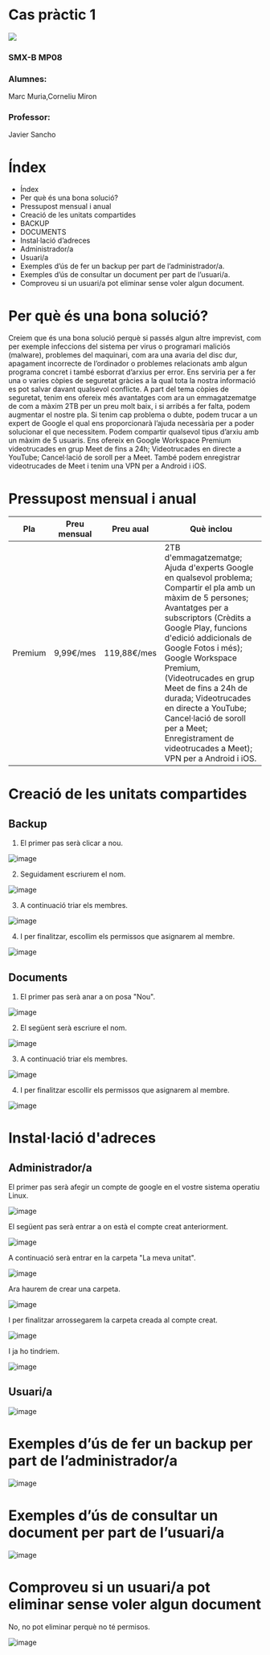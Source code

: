 # Cas pràctic 1
![](fotodrive.png)


### SMX-B MP08

### Alumnes:
Marc Muria,Corneliu Miron

### Professor:
Javier Sancho



# Índex
* Índex	
* Per què és una bona solució?	
* Pressupost mensual i anual	
* Creació de les unitats compartides	
* BACKUP	
* DOCUMENTS	
* Instal·lació d’adreces	
* Administrador/a	
* Usuari/a	
* Exemples d’ús de fer un backup per part de l’administrador/a.	
* Exemples d’ús de consultar un document per part de l’usuari/a.	
* Comproveu si un usuari/a pot eliminar sense voler algun document.





# Per què és una bona solució?

Creiem que és una bona solució perquè si passés algun altre imprevist, com per exemple infeccions del sistema per virus o programari maliciós (malware), problemes del maquinari, com ara una avaria del disc dur, apagament incorrecte de l’ordinador o problemes relacionats amb algun programa concret i també esborrat d’arxius per error. Ens serviria per a fer una o varies còpies de seguretat gràcies a la qual tota la nostra informació es pot salvar davant qualsevol conflicte. 
A part del tema còpies de seguretat, tenim ens ofereix més avantatges com ara un emmagatzematge de com a màxim 2TB per un preu molt baix, i si arribés a fer falta, podem augmentar el nostre pla. 
Si tenim cap problema o dubte, podem trucar a un expert de Google el qual ens proporcionarà l’ajuda necessària per a poder solucionar el que necessitem. 
Podem compartir qualsevol tipus d’arxiu amb un màxim de 5 usuaris. 
Ens ofereix en Google Workspace Premium videotrucades en grup Meet de fins a 24h; Videotrucades en directe a YouTube; Cancel·lació de soroll per a Meet.
També podem enregistrar videotrucades de Meet i tenim una VPN per a Android i iOS.





# Pressupost mensual i anual

| Pla | Preu mensual | Preu aual | Què inclou |
| ----------- | ----------- | ----------- | ----------- |
| Premium | 9,99€/mes | 119,88€/mes | 2TB d'emmagatzematge; Ajuda d'experts Google en qualsevol problema; Compartir el pla amb un màxim de 5 persones; Avantatges per a subscriptors (Crèdits a Google Play, funcions d'edició addicionals de Google Fotos i més); Google Workspace Premium, (Videotrucades en grup Meet de fins a 24h de durada; Videotrucades en directe a YouTube; Cancel·lació de soroll per a Meet; Enregistrament de videotrucades a Meet); VPN per a Android i iOS. |





# Creació de les unitats compartides

## Backup

1. El primer pas serà clicar a nou.

![image](backup-1.png)

2. Seguidament escriurem el nom.

![image](Backup-2.png)

3. A continuació triar els membres. 

![image](Backup-3.png)

4. I per finalitzar, escollim els permissos que asignarem al membre. 

![image](Backup-4.png)




## Documents

1. El primer pas serà anar a on posa "Nou".

![image](Documents-1.png)

2. El següent serà escriure el nom.

![image](Documents-2.png)

3. A continuació triar els membres. 

![image](Documents-3.png)

4. I per finalitzar escollir els permissos que asignarem al membre. 

![image](Documents-4.png)




# Instal·lació d'adreces

## Administrador/a

El primer pas serà afegir un compte de google en el vostre sistema operatiu Linux.

![image](admin-1.png)

El següent pas serà entrar a on està el compte creat anteriorment. 

![image](admin-2.png)

A continuació serà entrar en la carpeta "La meva unitat".

![image](admin-3.png)

Ara haurem de crear una carpeta.

![image](admin-4.png)

I per finalitzar arrossegarem la carpeta creada al compte creat.

![image](admin-5.png)

I ja ho tindriem. 

![image](admin-6.png)




## Usuari/a

![image](user-1.png)




# Exemples d’ús de fer un backup per part de l’administrador/a

![image](us-backup.png)




# Exemples d’ús de consultar un document per part de l’usuari/a

![image](us-document.png)




# Comproveu si un usuari/a pot eliminar sense voler algun document

No, no pot eliminar perquè no té permisos.

![image](no-elimina.png)

